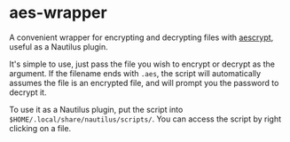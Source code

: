 # aes-wrapper
A convenient wrapper for encrypting and decrypting files with [aescrypt](https://www.aescrypt.com/), useful as a Nautilus plugin.

It's simple to use, just pass the file you wish to encrypt or decrypt as the argument. If the filename ends with `.aes`, the script will automatically assumes the file is an encrypted file, and will prompt you the password to decrypt it.

To use it as a Nautilus plugin, put the script into `$HOME/.local/share/nautilus/scripts/`. You can access the script by right clicking on a file.
